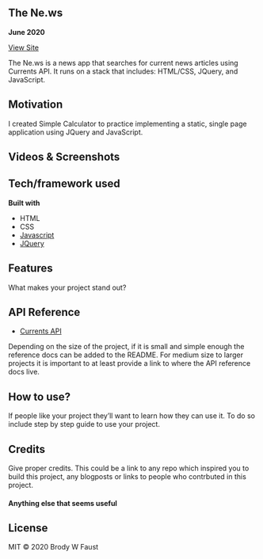 ## The Ne.ws
**June 2020**

[View Site](https://brody-thenews.netlify.app)

The Ne.ws is a news app that searches for current news articles using Currents API. It runs on a stack that includes: HTML/CSS, JQuery, and JavaScript.

## Motivation
I created Simple Calculator to practice implementing a static, single page application using JQuery and JavaScript.
 
## Videos & Screenshots

## Tech/framework used
<b>Built with</b>
- HTML
- CSS
- [Javascript](https://www.javascript.com/)
- [JQuery](https://jquery.com/)

## Features
What makes your project stand out?

## API Reference

- [Currents API](https://currentsapi.services/en)

Depending on the size of the project, if it is small and simple enough the reference docs can be added to the README. For medium size to larger projects it is important to at least provide a link to where the API reference docs live.

## How to use?
If people like your project they’ll want to learn how they can use it. To do so include step by step guide to use your project.

## Credits
Give proper credits. This could be a link to any repo which inspired you to build this project, any blogposts or links to people who contrbuted in this project. 

#### Anything else that seems useful

## License

MIT © 2020 Brody W Faust

